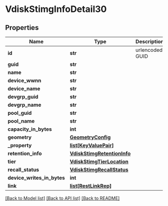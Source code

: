 # VdiskStimgInfoDetail30

## Properties
Name | Type | Description | Notes
------------ | ------------- | ------------- | -------------
**id** | **str** | urlencoded GUID | 
**guid** | **str** |  | 
**name** | **str** |  | [optional] 
**device_wwnn** | **str** |  | [optional] 
**device_name** | **str** |  | [optional] 
**devgrp_guid** | **str** |  | [optional] 
**devgrp_name** | **str** |  | [optional] 
**pool_guid** | **str** |  | [optional] 
**pool_name** | **str** |  | [optional] 
**capacity_in_bytes** | **int** |  | [optional] 
**geometry** | [**GeometryConfig**](GeometryConfig.md) |  | [optional] 
**_property** | [**list[KeyValuePair]**](KeyValuePair.md) |  | [optional] 
**retention_info** | [**VdiskStimgRetentionInfo**](VdiskStimgRetentionInfo.md) |  | [optional] 
**tier** | [**VdiskStimgTierLocation**](VdiskStimgTierLocation.md) |  | [optional] 
**recall_status** | [**VdiskStimgRecallStatus**](VdiskStimgRecallStatus.md) |  | [optional] 
**device_writes_in_bytes** | **int** |  | [optional] 
**link** | [**list[RestLinkRep]**](RestLinkRep.md) |  | [optional] 

[[Back to Model list]](../README.md#documentation-for-models) [[Back to API list]](../README.md#documentation-for-api-endpoints) [[Back to README]](../README.md)


